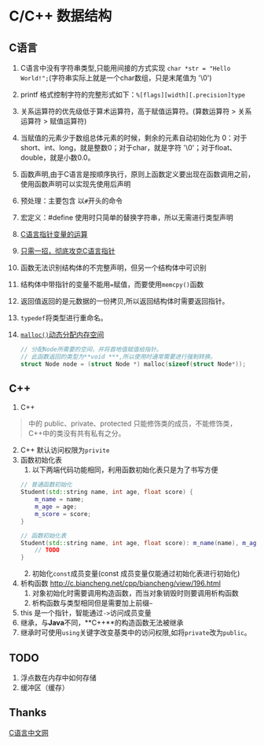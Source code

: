 C/C++ 数据结构
===

## C语言
1. C语言中没有字符串类型,只能用间接的方式实现 `char *str = "Hello World!";`(字符串实际上就是一个char数组，只是末尾值为 '\0')
2. printf 格式控制字符的完整形式如下：`%[flags][width][.precision]type`
3. 关系运算符的优先级低于算术运算符，高于赋值运算符。(算数运算符 > 关系运算符 > 赋值运算符)
4. 当赋值的元素少于数组总体元素的时候，剩余的元素自动初始化为 0：对于short、int、long，就是整数0；对于char，就是字符 '\0'；对于float、double，就是小数0.0。
5. 函数声明,由于C语言是按顺序执行，原则上函数定义要出现在函数调用之前，使用函数声明可以实现先使用后声明
6. 预处理：主要包含 以`#`开头的命令
7. 宏定义：#define 使用时只简单的替换字符串，所以无需进行类型声明
8. [C语言指针变量的运算](http://c.biancheng.net/cpp/html/75.html)
9. [只需一招，彻底攻克C语言指针](http://c.biancheng.net/cpp/html/3249.html)
10. 函数无法识别结构体的不完整声明，但另一个结构体中可识别
11. 结构体中带指针的变量不能用`=`赋值，而要使用`memcpy()`函数
12. 返回值返回的是元数据的一份拷贝,所以返回结构体时需要返回指针。
13. `typedef`将类型进行重命名。
14. [`malloc()`动态分配内存空间](http://c.biancheng.net/cpp/html/137.html)

    ``` c
    // 分配Node所需要的空间，并将首地值赋值给指针。
    // 此函数返回的类型为**void ***,所以使用时通常需要进行强制转换。
    struct Node node = (struct Node *) malloc(sizeof(struct Node*));
    ```

## C++
1. C++
>  中的 public、private、protected 只能修饰类的成员，不能修饰类，C++中的类没有共有私有之分。
2. C++ 默认访问权限为`privite`
3. 函数初始化表 
    1. 以下两端代码功能相同，利用函数初始化表只是为了书写方便
    ``` c++
    // 普通函数初始化
    Student(std::string name, int age, float score) {
        m_name = name;
        m_age = age;
        m_score = score;
    }

    // 函数初始化表
    Student(std::string name, int age, float score): m_name(name), m_age(age), m_score(score) {
        // TODO
    }
    ```
    2. 初始化`const`成员变量(const 成员变量仅能通过初始化表进行初始化)
4. 析构函数 http://c.biancheng.net/cpp/biancheng/view/196.html
    1. 对象初始化时需要调用构造函数，而当对象销毁时则要调用析构函数
    2. 析构函数与类型相同但是需要加上前缀`~`
5. this 是一个指针，智能通过`->`访问成员变量
6. 继承，与**Java**不同，**C++**的构造函数无法被继承
7. 继承时可使用`using`关键字改变基类中的访问权限,如将`private`改为`public`。

## TODO
1. 浮点数在内存中如何存储
2. 缓冲区（缓存）

## Thanks
[C语言中文网](http://c.biancheng.net/cpp/)